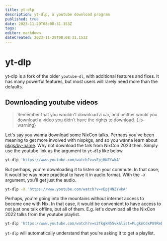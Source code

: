 ```yaml
---
title: yt-dlp
description: yt-dlp, a youtube download program
published: true
date: 2023-11-29T08:08:31.153Z
tags: 
editor: markdown
dateCreated: 2023-11-29T08:08:31.153Z
---
```


# yt-dlp
yt-dlp is a fork of the older `youtube-dl`, with additional features and fixes. It has many powerful features, but most users will rarely need more than the defaults.

## Downloading youtube videos
> Remember that you wouldn't download a car, and neither would you download a video you didn't have the rights to download.
{.is-warning}

Let's say you wanna download some NixCon talks. Perhaps you've been meaning to get more involved with nixpkgs, and so you wanna learn about [pkgs/by-name](nix/nixpkgs/pkgs-by-name). Why not download the talk from NixCon 2023 then. Simply use the youtube link as the argument to `yt-dlp` like below.

```bash
yt-dlp 'https://www.youtube.com/watch?v=vEpjHNZYwkA'
```

But perhaps, you're downloading it to listen on your commute. In that case, it would be way more practical to have it in audio format. With the `-X` argument, you'll get just the audio.

```bash
yt-dlp -X 'https://www.youtube.com/watch?v=vEpjHNZYwkA'
```

Perhaps, you're going into the mountains without internet access to become one with Nix. In that case, it would be convenient to have access to not just one talk offline, but all of them. E.g. let's download all the NixCon 2022 talks from the youtube playlist.

```bash
yt-dlp 'https://www.youtube.com/watch?v=s2fkgkN55vk&list=PLgknCdxP89ReD6gxl755B6G_CI65z4J2e'
```

`yt-dlp` will automatically understand that you're asking it to get a playlist.